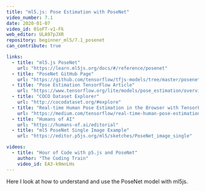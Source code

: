 ```yaml
---
title: "ml5.js: Pose Estimation with PoseNet"
video_number: 7.1
date: 2020-01-07
video_id: 01oFT-v1-Fk
web_editor: ULA97pJXR
repository: beginner_ml5/7.1_posenet
can_contribute: true

links:
  - title: "ml5.js PoseNet"
    url: "https://learn.ml5js.org/docs/#/reference/posenet"
  - title: "PoseNet GitHub Page"
    url: "https://github.com/tensorflow/tfjs-models/tree/master/posenet"
  - title: "Pose Estimation TensorFlow Article"
    url: "https://www.tensorflow.org/lite/models/pose_estimation/overview"
  - title: "COCO Dataset Explorer"
    url: "http://cocodataset.org/#explore"
  - title: "Real-time Human Pose Estimation in the Browser with TensorFlow.js"
    url: "https://medium.com/tensorflow/real-time-human-pose-estimation-in-the-browser-with-tensorflow-js-7dd0bc881cd5"
  - title: "Humans of AI"
    url: "https://humans-of.ai/editorial"
  - title: "ml5 PoseNet Single Image Example"
    url: "https://editor.p5js.org/ml5/sketches/PoseNet_image_single"

videos:
  - title: "Hour of Code with p5.js and PoseNet"
    author: "The Coding Train"
    video_id: EA3-k9mnLHs
---
```


Here I look at how to understand and use the PoseNet model with ml5js.
